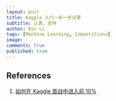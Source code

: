 ```yaml
---
layout: post
title: Kaggle 入门一步一步记录
subtitle: 认真，坚持
author: Bin Li
tags: [Machine Learning, Competitions]
image: 
comments: true
published: true
---
```




## References
1. [如何在 Kaggle 首战中进入前 10%](https://dnc1994.com/2016/04/rank-10-percent-in-first-kaggle-competition/)